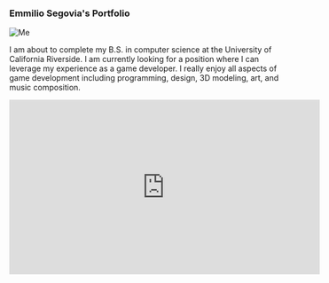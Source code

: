 ### Emmilio Segovia's Portfolio

![Me](https://image.ibb.co/i9oDAK/IMG_20180209_104033.jpg)

I am about to complete my B.S. in computer science at the University of California Riverside. I am currently looking for a position where I can leverage my experience as a game developer. I really enjoy all aspects of game development including programming, design, 3D modeling, art, and music composition.

<iframe width="560" height="315" src="https://www.youtube.com/embed/oDDGeAB69bk?rel=0" frameborder="0" allow="autoplay; encrypted-media" allowfullscreen></iframe>
